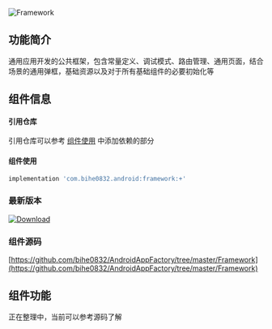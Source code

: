 ![Framework](https://img.shields.io/badge/AndroidAppFactory-Framework-brightgreen)
## 功能简介

通用应用开发的公共框架，包含常量定义、调试模式、路由管理、通用页面，结合场景的通用弹框，基础资源以及对于所有基础组件的必要初始化等

## 组件信息

#### 引用仓库

引用仓库可以参考 [组件使用](./../start.md) 中添加依赖的部分

#### 组件使用

```groovy
implementation 'com.bihe0832.android:framework:+'
```

### 最新版本

[ ![Download](https://api.bintray.com/packages/bihe0832/android/framework/images/download.svg) ](https://bintray.com/bihe0832/android/framework/_latestVersion)


### 组件源码

[https://github.com/bihe0832/AndroidAppFactory/tree/master/Framework](https://github.com/bihe0832/AndroidAppFactory/tree/master/Framework)

## 组件功能

正在整理中，当前可以参考源码了解